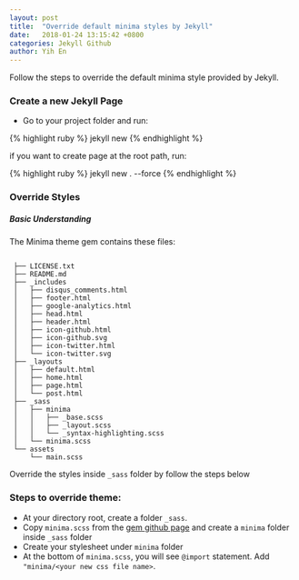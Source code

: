 ```yaml
---
layout: post
title:  "Override default minima styles by Jekyll"
date:   2018-01-24 13:15:42 +0800
categories: Jekyll Github
author: Yih En
---
```


Follow the steps to override the default minima style provided by Jekyll.

### Create a new Jekyll Page

* Go to your project folder and run:

{% highlight ruby %}
jekyll new <PATH>
{% endhighlight %}

if you want to create page at the root path, run:

{% highlight ruby %}
jekyll new . --force
{% endhighlight %}

### Override Styles

##### Basic Understanding
The Minima theme gem contains these files:

```

 ├── LICENSE.txt
 ├── README.md
 ├── _includes
 │   ├── disqus_comments.html
 │   ├── footer.html
 │   ├── google-analytics.html
 │   ├── head.html
 │   ├── header.html
 │   ├── icon-github.html
 │   ├── icon-github.svg
 │   ├── icon-twitter.html
 │   └── icon-twitter.svg
 ├── _layouts
 │   ├── default.html
 │   ├── home.html
 │   ├── page.html
 │   └── post.html
 ├── _sass
 │   ├── minima
 │   │   ├── _base.scss
 │   │   ├── _layout.scss
 │   │   └── _syntax-highlighting.scss
 │   └── minima.scss
 └── assets
     └── main.scss

```

Override the styles inside ```_sass``` folder by follow the steps below

### Steps to override theme:

* At your directory root, create a folder ```_sass```.
* Copy ```minima.scss``` from the [gem github page](https://github.com/jekyll/minima/blob/master/_sass/minima.scss) and create a ```minima``` folder inside ```_sass``` folder
* Create your stylesheet under ```minima``` folder
* At the bottom of ```minima.scss```, you will see ```@import``` statement. Add ```"minima/<your new css file name>```.
